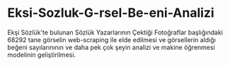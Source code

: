 # Eksi-Sozluk-G-rsel-Be-eni-Analizi
Ekşi Sözlük'te bulunan Sözlük Yazarlarının Çektiği Fotoğraflar başlığındaki 68292 tane görselin web-scraping ile elde edilmesi ve görsellerin aldığı beğeni sayılarınının ve daha pek çok şeyin analizi ve makine öğrenmesi modelinin geliştirilmesi.
